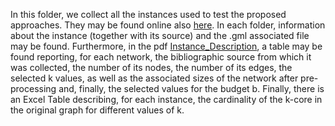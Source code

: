 In this folder, we collect all the instances used to test the proposed approaches. They may be found online also [here](http://www-personal.umich.edu/~mejn/netdata/). In each folder, information about the instance (together with its source) and the .gml associated file may be found.
Furthermore, in the pdf [Instance_Description](https://github.com/MartinaCerulli/Collapsed-k-Core-Problem/blob/main/instances/Instances_Description.pdf), a table may be found reporting, for each network, the bibliographic source from which it was collected, the number of its nodes, the number of its edges, the selected k values, as well as the associated sizes of the network after pre-processing and, finally, the selected values for the budget b. Finally, there is an Excel Table describing, for each instance, the cardinality of the k-core in the original graph for different values of k.
